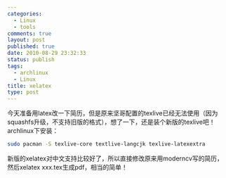 ```yaml
--- 
categories: 
  - Linux
  - tools
comments: true
layout: post
published: true
date: 2010-08-29 23:32:33
status: publish
tags: 
  - archlinux
  - Linux
title: xelatex
type: post
---
```

今天准备用latex改一下简历，但是原来坚哥配置的texlive已经无法使用（因为squashfs升级，不支持旧版的格式），想了一下，还是装个新版的texlive吧！archlinux下安装：


```sh
sudo pacman -S texlive-core textlive-langcjk texlive-latexextra
```

新版的xelatex对中文支持比较好了，所以直接修改原来用moderncv写的简历，然后xelatex xxx.tex生成pdf，相当的简单！
